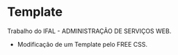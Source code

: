 # Template

Trabalho do IFAL - ADMINISTRAÇÃO DE SERVIÇOS WEB.
- Modificação de um Template pelo FREE CSS.
